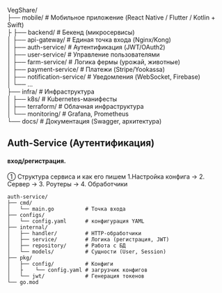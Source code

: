 VegShare/  
├── mobile/          # Мобильное приложение (React Native / Flutter / Kotlin + Swift)  
├
├── backend/             # Бекенд (микросервисы)  
│   ├── api-gateway/     # Единая точка входа (Nginx/Kong)  
│   ├── auth-service/    # Аутентификация (JWT/OAuth2)  
│   ├── user-service/    # Управление пользователями  
│   ├── farm-service/    # Логика фермы (урожай, животные)  
│   ├── payment-service/ # Платежи (Stripe/Yookassa)  
│   ├── notification-service/ # Уведомления (WebSocket, Firebase)  
│   └── ...  
├── infra/               # Инфраструктура  
│   ├── k8s/            # Kubernetes-манифесты  
│   ├── terraform/      # Облачная инфраструктура  
│   └── monitoring/     # Grafana, Prometheus  
└── docs/               # Документация (Swagger, архитектура)


## Auth-Service (Аутентификация)

#### вход/регистрация.

① Структура сервиса и как его пишем 
1.Настройка конфига → 2. Сервер → 3. Роутеры → 4. Обработчики


```
auth-service/
├── cmd/
│   └── main.go          # Точка входа
├── configs/
│   └── config.yaml      # конфигурация YAML
├── internal/
│   ├── handler/         # HTTP-обработчики
│   ├── service/         # Логика (регистрация, JWT)
│   ├── repository/      # Работа с БД
│   └── models/          # Сущности (User, Session)
├── pkg/
│   ├── config/          # Конфиги
│   ├    └── config.yaml # загрузчик конфигов
│   └── jwt/             # Генерация токенов
└── go.mod

```

